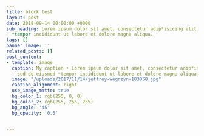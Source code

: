 ```yaml
---
title: block test
layout: post
date: 2018-09-14 00:00:00 +0000
sub_heading: Lorem ipsum dolor sit amet, consectetur adip*isicing elit, sed do eiusmod
  *tempor incididunt ut labore et dolore magna aliqua.
tags: []
banner_image: ''
related_posts: []
post_content:
- template: image
  caption: My caption • Lorem ipsum dolor sit amet, consectetur adip*isicing elit,
    sed do eiusmod *tempor incididunt ut labore et dolore magna aliqua.
  image: "/uploads/2017/11/14/jeffrey-wegrzyn-183858.jpg"
  caption_alignment: right
  use_image_matte: true
  bg_color_1: rgb(255, 0, 0)
  bg_color_2: rgb(255, 255, 255)
  bg_angle: '45'
  bg_opacity: '0.5'


---
```

